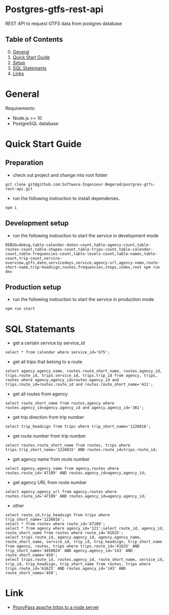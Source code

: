 # Postgres-gtfs-rest-api
REST API to request GTFS data from postgres database

## Table of Contents
0. [General](#General)
1. [Quick Start Guide](#Quick-Start-Guide)
2. [Setup](doc/setup.md)
3. [SQL Statemants](#SQL-Statements)
4. [Links](#Links)

# General

Requirements:

* Node.js >= 10
* PostgreSQL database

# Quick Start Guide

## Preparation

* check out project and change into root folder
```
git clone git@github.com:Software-Ingenieur-Begerad/postgres-gtfs-rest-api.git
```

* run the following instruction to install dependenies.
```
npm i
```

## Development setup

* run the following instruction to start the service in development mode
```
DEBUG=debug,table-calendar-dates-count,table-agency-count,table-routes-count,table-shapes-count,table-trips-count,table-calendar-count,table-frequencies-count,table-levels-count,table-names,table-count,trip-count,service-overview,gtfs,date,servicedays,service,agency-url,agency-name,route-short-name,trip-headsign,routes,frequencies,stops,index,root npm run dev
```

## Production setup

* run the following instruction to start the service in production mode
```
npm run start
```

# SQL Statemants

* get a certain service by service_id
```
select * from calendar where service_id='675';
```

* get all trips that belong to a route
```
select agency.agency_name, routes.route_short_name, routes.agency_id, trips.route_id, trips.service_id, trips.trip_id from agency, trips, routes where agency.agency_id=routes.agency_id and trips.route_id=routes.route_id and routes.route_short_name='411';
```

* get all routes from agency
```
select route_short_name from routes,agency where routes.agency_id=agency.agency_id and agency.agency_id='381';
```

* get trip direction from trip number
```
select trip_headsign from trips where trip_short_name='1226016';
```

* get route number from trip number
```
select routes.route_short_name from routes, trips where trips.trip_short_name='1226015' AND routes.route_id=trips.route_id;
```

* get agency name from route number
```
select agency.agency_name from agency,routes where routes.route_id='47189' AND routes.agency_id=agency.agency_id;
```

* get agency URL from route number
```
select agency.agency_url from agency,routes where routes.route_id='47189' AND routes.agency_id=agency.agency_id;
```

* other
```
select route_id,trip_headsign from trips where trip_short_name='1226016';
select * from routes where route_id='47189';
select * from agency where agency_id='121';select route_id, agency_id, route_short_name from routes where route_id='61625';
select trips.route_id, agency.agency_id, agency.agency_name, route_short_name, service_id, trip_id, trip_headsign, trip_short_name from agency, routes, trips where trips.route_id='61625' AND trip_short_name='4450024' AND agency.agency_id='143' AND route_short_name='450';
select trips.route_id, routes.agency_id, route_short_name, service_id, trip_id, trip_headsign, trip_short_name from routes, trips where trips.route_id='61625' AND routes.agency_id='143' AND route_short_name='450';
```

# Link

* [ProxyPass apache https to a node server](https://stackoverflow.com/questions/34865193/proxypass-apache-https-to-a-node-server)

